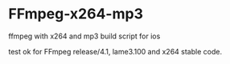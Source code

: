 # FFmpeg-x264-mp3
ffmpeg with x264 and mp3 build script for ios

test ok for FFmpeg release/4.1, lame3.100 and x264 stable code.
